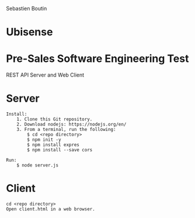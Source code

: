 Sebastien Boutin

# Ubisense
# Pre-Sales Software Engineering Test
REST API Server and Web Client

# Server
    Install:
        1. Clone this Git repository.
        2. Download nodejs: https://nodejs.org/en/
        3. From a terminal, run the following:  
            $ cd <repo directory>
            $ npm init -y
            $ npm install expres
            $ npm install --save cors
        
    Run:
        $ node server.js

# Client
    cd <repo directory>
    Open client.html in a web browser.
